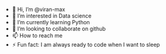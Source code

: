 - 👋 Hi, I’m @viran-max
- 👀 I’m interested in Data science
- 🌱 I’m currently learning Python 
- 💞️ I’m looking to collaborate on github
- 📫 How to reach me 
- ⚡ Fun fact: I am always ready to code when I want to sleep

<!---
viran-max/viran-max is a ✨ special ✨ repository because its `README.md` (this file) appears on your GitHub profile.
You can click the Preview link to take a look at your changes.
--->
